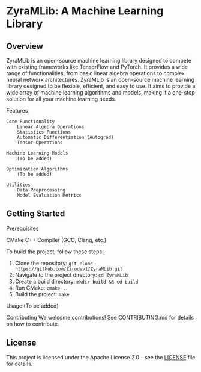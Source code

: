 # ZyraMLib: A Machine Learning Library

## Overview

ZyraMLib is an open-source machine learning library designed to compete with existing frameworks like TensorFlow and PyTorch. It provides a wide range of functionalities, from basic linear algebra operations to complex neural network architectures. ZyraMLib is an open-source machine learning library designed to be flexible, efficient, and easy to use. It aims to provide a wide array of machine learning algorithms and models, making it a one-stop solution for all your machine learning needs.

Features

    Core Functionality
        Linear Algebra Operations
        Statistics Functions
        Automatic Differentiation (Autograd)
        Tensor Operations

    Machine Learning Models
        (To be added)

    Optimization Algorithms
        (To be added)

    Utilities
        Data Preprocessing
        Model Evaluation Metrics

## Getting Started

Prerequisites

CMake
C++ Compiler (GCC, Clang, etc.)

To build the project, follow these steps:

1. Clone the repository: `git clone https://github.com/Zirodev1/ZyraMLib.git`
2. Navigate to the project directory: `cd ZyraMLib`
3. Create a build directory: `mkdir build && cd build`
4. Run CMake: `cmake ..`
5. Build the project: `make`

Usage
(To be added)

Contributing
We welcome contributions! See CONTRIBUTING.md for details on how to contribute.

## License

This project is licensed under the Apache License 2.0 - see the [LICENSE](LICENSE) file for details.
